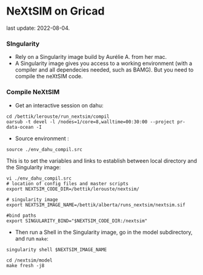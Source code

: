 # NeXtSIM on Gricad

last update: 2022-08-04.

### SIngularity
* Rely on a Singularity image build by Aurélie A. from her mac.
* A Singularity image gives you access to a working environment (with a compiler and all dependecies needed, such as BAMG). But you need to compile the neXtSIM code.

### Compile NeXtSIM
* Get an interactive session on dahu:
```
cd /bettik/lerouste/run_nextsim/compil
oarsub -t devel -l /nodes=1/core=8,walltime=00:30:00 --project pr-data-ocean -I
```
* Source environment :
```
source ./env_dahu_compil.src 
```
This is to set the variables and links to establish between local directory and the Singularity image:
```
vi ./env_dahu_compil.src 
# location of config files and master scripts
export NEXTSIM_CODE_DIR=/bettik/lerouste/nextsim/

# singularity image
export NEXTSIM_IMAGE_NAME=/bettik/alberta/runs_nextsim/nextsim.sif

#bind paths
export SINGULARITY_BIND="$NEXTSIM_CODE_DIR:/nextsim"

```
* Then run a Shell in the Singularity image, go in the model subdirectory, and run `make`:
```
singularity shell $NEXTSIM_IMAGE_NAME

cd /nextsim/model
make fresh -j8
```

